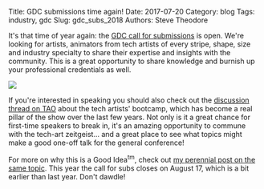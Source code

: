 Title: GDC submissions time again!
Date: 2017-07-20
Category: blog
Tags: industry, gdc
Slug: gdc_subs_2018
Authors: Steve Theodore

It's that time of year again: the [GDC call for submissions](http://www.gdconf.com/conference/c4p/index.html) is open. We're looking for artists, animators from tech artists of every stripe, shape, size and industry specialty to share their expertise and insights with the community.  This is a great opportunity to share knowledge and burnish up your professional credentials as well. 

<!---jump--->

![](https://www.brokenjoysticks.net/wp-content/uploads/2016/01/GDC_Logo.png)

If you're interested in speaking you should also check out the  [discussion thread on TAO](http://tech-artists.org/t/gdc2018-tech-art-bootcamp-call-for-submissions/8953) about the tech artists' bootcamp, which has become a real pillar of the show over the last few years. Not only is it a great chance for first-time speakers to break in, it's an amazing opportunity to commune with the tech-art zeitgeist... and a great place to see what topics might make a good one-off talk for the general conference!
  
For more on why this is a Good Idea<sup>tm</sup>, check out [my perennial post on the same topic](/pages/pub/submit).   This year the call for subs closes on August 17, which is a bit earlier than last year. Don't dawdle!


